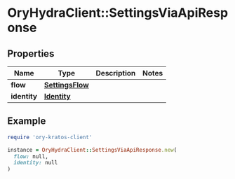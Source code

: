 # OryHydraClient::SettingsViaApiResponse

## Properties

| Name | Type | Description | Notes |
| ---- | ---- | ----------- | ----- |
| **flow** | [**SettingsFlow**](SettingsFlow.md) |  |  |
| **identity** | [**Identity**](Identity.md) |  |  |

## Example

```ruby
require 'ory-kratos-client'

instance = OryHydraClient::SettingsViaApiResponse.new(
  flow: null,
  identity: null
)
```

